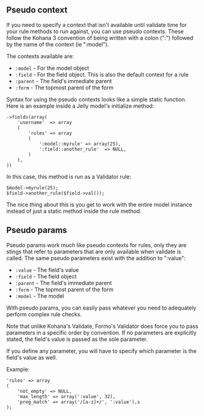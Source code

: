 ## Pseudo context

If you need to specify a context that isn't available until validate time for your rule methods to run against, you can use pseudo contexts. These follow the Kohana 3 convention of being written with a colon (":") followed by the name of the context (ie ":model").

The contexts available are:

* `:model` - For the model object
* `:field` - For the field object. This is also the default context for a rule
* `:parent` - The field's immediate parent
* `:form` - The topmost parent of the form

Syntax for using the pseudo contexts looks like a simple static function. Here is an example inside a Jelly model's initialize method:

	->fields(array(
		'username'	=> array
		(
			'rules'	=> array
			(
				':model::myrule' => array(25),
				':field::another_rule'	=> NULL,			
			)
		),
	))

In this case, this method is run as a Validator rule:

	$model->myrule(25);
	$field->another_rule($field->val());
	
The nice thing about this is you get to work with the entire model instance instead of just a static method inside the rule method.

## Pseudo params

Pseudo params work much like pseudo contexts for rules, only they are stings that refer to parameters that are only available when validate is called. The same pseudo parameters exist with the addition to ":value":

* `:value` - The field's value
* `:field` - The field object
* `:parent` - The field's immediate parent
* `:form` - The topmost parent of the form
* `:model` - The model

With pseudo params, you can easily pass whatever you need to adequately perform complex rule checks.

Note that unlike Kohana's Validate, Formo's Validator does force you to pass parameters in a specific order by convention. If no parameters are explicitly stated, the field's value is passed as the sole parameter.

If you define any parameter, you will have to specify which parameter is the field's value as well.

Example:

	'rules' => array
	(
		'not_empty' => NULL,
		'max_length' => array(':value', 32),
		'preg_match' => array('/[a-z]+/', ':value'),s
	);